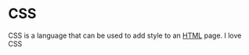 # CSS























































CSS is a language that can be used to add style to an [HTML](/wiki/HTML) page. I love CSS
































































































































